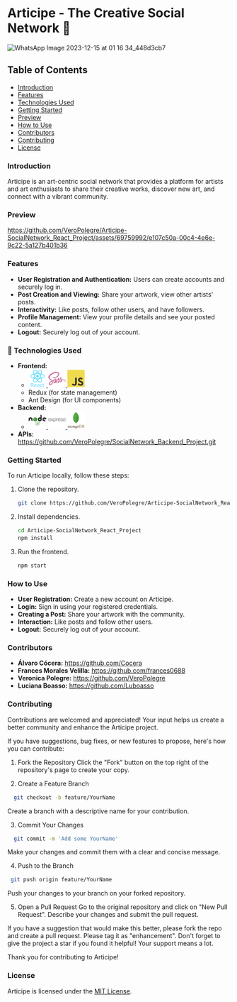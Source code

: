 # Articipe - The Creative Social Network 🎨
![WhatsApp Image 2023-12-15 at 01 16 34_448d3cb7](https://github.com/VeroPolegre/Articipe-SocialNetwork_React_Project/assets/69759992/7c6064eb-2bfb-42e9-b8c3-76e0c6f4259d)

## Table of Contents

- [Introduction](#introduction)
- [Features](#features)
- [Technologies Used](#technologies-used)
- [Getting Started](#getting-started)
- [Preview](#preview)
- [How to Use](#how-to-use)
- [Contributors](#contributors)
- [Contributing](#contributing)
- [License](#license)

### Introduction

Articipe is an art-centric social network that provides a platform for artists and art enthusiasts to share their creative works, discover new art, and connect with a vibrant community.

### Preview
 

https://github.com/VeroPolegre/Articipe-SocialNetwork_React_Project/assets/69759992/e107c50a-00c4-4e6e-9c22-5a127b401b36


### Features

- **User Registration and Authentication:** Users can create accounts and securely log in.
- **Post Creation and Viewing:** Share your artwork, view other artists' posts.
- **Interactivity:** Like posts, follow other users, and have followers.
- **Profile Management:** View your profile details and see your posted content.
- **Logout:** Securely log out of your account.

### 🔧 Technologies Used 

- **Frontend:**
  - <a href="https://reactjs.org/" target="_blank" rel="noreferrer"> <img src="https://raw.githubusercontent.com/devicons/devicon/master/icons/react/react-original-wordmark.svg" alt="react" width="40" height="40"/> </a>
 <a href="https://sass-lang.com" target="_blank" rel="noreferrer"> <img src="https://raw.githubusercontent.com/devicons/devicon/master/icons/sass/sass-original.svg" alt="sass" width="40" height="40"/> </a>
  <a href="https://developer.mozilla.org/en-US/docs/Web/JavaScript" target="_blank" rel="noreferrer"> <img src="https://raw.githubusercontent.com/devicons/devicon/master/icons/javascript/javascript-original.svg" alt="javascript" width="40" height="40"/> </a>
  - Redux (for state management)
  - Ant Design (for UI components)
- **Backend:** 
  - <a href="https://nodejs.org" target="_blank" rel="noreferrer"> <img src="https://raw.githubusercontent.com/devicons/devicon/master/icons/nodejs/nodejs-original-wordmark.svg" alt="nodejs" width="40" height="40"/> </a>
  <a href="https://expressjs.com" target="_blank" rel="noreferrer"> <img src="https://raw.githubusercontent.com/devicons/devicon/master/icons/express/express-original-wordmark.svg" alt="express" width="40" height="40"/> </a>
  <a href="https://www.mongodb.com/" target="_blank" rel="noreferrer"> <img src="https://raw.githubusercontent.com/devicons/devicon/master/icons/mongodb/mongodb-original-wordmark.svg" alt="mongodb" width="40" height="40"/> </a>
- **APIs:** https://github.com/VeroPolegre/SocialNetwork_Backend_Project.git

### Getting Started

To run Articipe locally, follow these steps:

1. Clone the repository.
   ```bash
   git clone https://github.com/VeroPolegre/Articipe-SocialNetwork_React_Project.git
   ```
2. Install dependencies.
   ```bash
   cd Articipe-SocialNetwork_React_Project
   npm install
   ```
3. Run the frontend.
   ```bash
   npm start
   ```

### How to Use

- **User Registration:** Create a new account on Articipe.
- **Login:** Sign in using your registered credentials.
- **Creating a Post:** Share your artwork with the community.
- **Interaction:** Like posts and follow other users.
- **Logout:** Securely log out of your account.

### Contributors

- **Álvaro Cócera:** https://github.com/Cocera
- **Frances Morales Velilla:** https://github.com/frances0688
- **Veronica Polegre:** https://github.com/VeroPolegre
- **Luciana Boasso:** https://github.com/Luboasso

### Contributing
Contributions are welcomed and appreciated! Your input helps us create a better community and enhance the Articipe project.

If you have suggestions, bug fixes, or new features to propose, here's how you can contribute:

1. Fork the Repository
Click the "Fork" button on the top right of the repository's page to create your copy.

2. Create a Feature Branch
 ```bash
   git checkout -b feature/YourName
   ```
Create a branch with a descriptive name for your contribution.

3. Commit Your Changes
 ```bash
   git commit -m 'Add some YourName'
   ```
Make your changes and commit them with a clear and concise message.

4. Push to the Branch

 ```bash
  git push origin feature/YourName
   ```
Push your changes to your branch on your forked repository.

5. Open a Pull Request
Go to the original repository and click on "New Pull Request". Describe your changes and submit the pull request.

If you have a suggestion that would make this better, please fork the repo and create a pull request. Please tag it as "enhancement". Don't forget to give the project a star if you found it helpful! Your support means a lot.

Thank you for contributing to Articipe!

### License

Articipe is licensed under the [MIT License](LICENSE).
